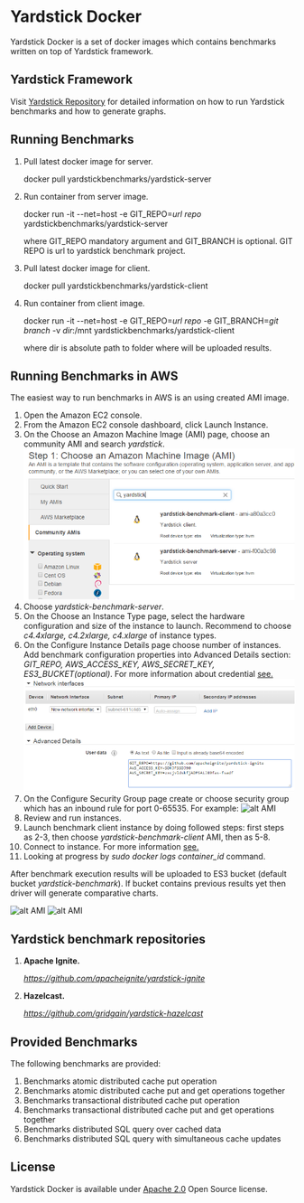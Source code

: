 # Yardstick Docker
Yardstick Docker is a set of docker images which contains benchmarks written on top of Yardstick framework.

## Yardstick Framework
Visit <a href="https://github.com/gridgain/yardstick" target="_blank">Yardstick Repository</a> for detailed information
on how to run Yardstick benchmarks and how to generate graphs.

## Running Benchmarks
1. Pull latest docker image for server.
    
    docker pull yardstickbenchmarks/yardstick-server

2. Run container from server image.

    docker run -it --net=host -e GIT_REPO=*url repo* yardstickbenchmarks/yardstick-server
    
    where GIT_REPO mandatory argument and GIT_BRANCH is optional. GIT REPO is url to yardstick benchmark project.

3. Pull latest docker image for client.

    docker pull yardstickbenchmarks/yardstick-client

4. Run container from client image.

    docker run -it --net=host -e GIT_REPO=*url repo* -e GIT_BRANCH=*git branch* -v *dir*:/mnt yardstickbenchmarks/yardstick-client
    
    where dir is absolute path to folder where will be uploaded results.

## Running Benchmarks in AWS
The easiest way to run benchmarks in AWS is an using created AMI image.

1. Open the Amazon EC2 console.
2. From the Amazon EC2 console dashboard, click Launch Instance.
3. On the Choose an Amazon Machine Image (AMI) page, choose an community AMI and search *yardstick*.
![alt AMI](https://raw.githubusercontent.com/yardstick-benchmarks/yardstick-docker/master/img/select-amis.png)
4. Choose *yardstick-benchmark-server*.
5. On the Choose an Instance Type page, select the hardware configuration and size of the instance to launch. Recommend to choose *c4.4xlarge, c4.2xlarge, c4.xlarge* of instance types.
6. On the Configure Instance Details page choose number of instances. Add benchmark configuration properties into Advanced Details section: *GIT_REPO, AWS_ACCESS_KEY, AWS_SECRET_KEY, ES3_BUCKET(optional)*. For more information about credential [see.](http://docs.aws.amazon.com/AWSSimpleQueueService/latest/SQSGettingStartedGuide/AWSCredentials.html)
![alt AMI](https://raw.githubusercontent.com/yardstick-benchmarks/yardstick-docker/master/img/bench-prop.png)
7. On the Configure Security Group page create or choose security group which has an inbound rule for port 0-65535. For example:
![alt AMI](https://raw.githubusercontent.com/yardstick-benchmarks/yardstick-docker/master/img/bench-rul.png)
8. Review and run instances.
9. Launch benchmark client instance by doing followed steps: first steps as 2-3, then choose *yardstick-benchmark-client* AMI, then as 5-8.
9. Connect to instance. For more information [see.](http://docs.aws.amazon.com/AWSEC2/latest/UserGuide/AccessingInstances.html)
10. Looking at progress by *sudo docker logs container_id* command.  

After benchmark execution results will be uploaded to ES3 bucket (default bucket *yardstick-benchmark*). If bucket contains previous results yet then driver will generate comparative charts.

![alt AMI](https://raw.githubusercontent.com/yardstick-benchmarks/yardstick-docker/master/img/bench-result.png)
![alt AMI](https://raw.githubusercontent.com/yardstick-benchmarks/yardstick-docker/master/img/bench-results.png)

## Yardstick benchmark repositories
1. **Apache Ignite.**

    *https://github.com/apacheignite/yardstick-ignite*
    
2. **Hazelcast.**

    *https://github.com/gridgain/yardstick-hazelcast*

## Provided Benchmarks
The following benchmarks are provided:

1. Benchmarks atomic distributed cache put operation
2. Benchmarks atomic distributed cache put and get operations together
3. Benchmarks transactional distributed cache put operation
4. Benchmarks transactional distributed cache put and get operations together
5. Benchmarks distributed SQL query over cached data
6. Benchmarks distributed SQL query with simultaneous cache updates

## License
Yardstick Docker is available under [Apache 2.0](http://www.apache.org/licenses/LICENSE-2.0.html) Open Source license.